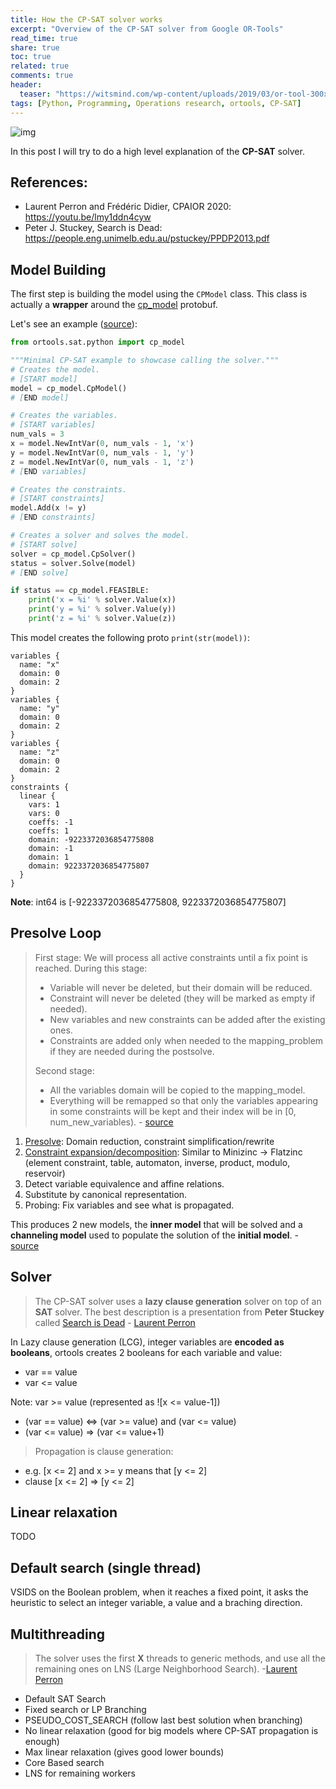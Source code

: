 ```yaml
---
title: How the CP-SAT solver works
excerpt: "Overview of the CP-SAT solver from Google OR-Tools"
read_time: true
share: true
toc: true
related: true
comments: true
header:
  teaser: "https://witsmind.com/wp-content/uploads/2019/03/or-tool-300x202.jpg"
tags: [Python, Programming, Operations research, ortools, CP-SAT]
---
```


![img](https://pbs.twimg.com/media/DuoN35ZXgAAKzC_.jpg)

In this post I will try to do a high level explanation of the **CP-SAT** solver.

## References:

- Laurent Perron and Frédéric Didier, CPAIOR 2020: https://youtu.be/lmy1ddn4cyw
- Peter J. Stuckey, Search is Dead: https://people.eng.unimelb.edu.au/pstuckey/PPDP2013.pdf

## Model Building

The first step is building the model using the `CPModel` class. This class is actually a **wrapper** around the [cp_model](https://github.com/google/or-tools/blob/stable/ortools/sat/cp_model.proto) protobuf.

Let's see an example ([source](https://github.com/google/or-tools/blob/stable/ortools/sat/samples/simple_sat_program.py)):

```python
from ortools.sat.python import cp_model

"""Minimal CP-SAT example to showcase calling the solver."""
# Creates the model.
# [START model]
model = cp_model.CpModel()
# [END model]

# Creates the variables.
# [START variables]
num_vals = 3
x = model.NewIntVar(0, num_vals - 1, 'x')
y = model.NewIntVar(0, num_vals - 1, 'y')
z = model.NewIntVar(0, num_vals - 1, 'z')
# [END variables]

# Creates the constraints.
# [START constraints]
model.Add(x != y)
# [END constraints]

# Creates a solver and solves the model.
# [START solve]
solver = cp_model.CpSolver()
status = solver.Solve(model)
# [END solve]

if status == cp_model.FEASIBLE:
    print('x = %i' % solver.Value(x))
    print('y = %i' % solver.Value(y))
    print('z = %i' % solver.Value(z))
```

This model creates the following proto `print(str(model))`:

```
variables {
  name: "x"
  domain: 0
  domain: 2
}
variables {
  name: "y"
  domain: 0
  domain: 2
}
variables {
  name: "z"
  domain: 0
  domain: 2
}
constraints {
  linear {
    vars: 1
    vars: 0
    coeffs: -1
    coeffs: 1
    domain: -9223372036854775808
    domain: -1
    domain: 1
    domain: 9223372036854775807
  }
}
```

**Note**: int64 is [-9223372036854775808, 9223372036854775807]

## Presolve Loop

> First stage:
> We will process all active constraints until a fix point is reached. During
> this stage:
>
> - Variable will never be deleted, but their domain will be reduced.
> - Constraint will never be deleted (they will be marked as empty if needed).
> - New variables and new constraints can be added after the existing ones.
> - Constraints are added only when needed to the mapping_problem if they are
>   needed during the postsolve.
>
> Second stage:
>
> - All the variables domain will be copied to the mapping_model.
> - Everything will be remapped so that only the variables appearing in some
>   constraints will be kept and their index will be in [0, num_new_variables). - [source](https://github.com/google/or-tools/blob/5ff76b487a6c2006326765d6417964599eedc8c9/ortools/sat/cp_model_presolve.cc#L4581)

1. [Presolve](https://github.com/google/or-tools/blob/stable/ortools/sat/cp_model_presolve.cc):
   Domain reduction, constraint simplification/rewrite
2. [Constraint expansion/decomposition](https://github.com/google/or-tools/blob/stable/ortools/sat/cp_model_expand.cc):
   Similar to Minizinc -> Flatzinc (element constraint, table, automaton, inverse, product, modulo, reservoir)
3. Detect variable equivalence and affine relations.
4. Substitute by canonical representation.
5. Probing: Fix variables and see what is propagated.

This produces 2 new models, the **inner model** that will be solved and a **channeling model** used to populate the solution of the **initial model**. - [source](https://github.com/google/or-tools/issues/912#issuecomment-436292989)

## Solver

> The CP-SAT solver uses a **lazy clause generation** solver on top of an **SAT** solver. The best description is a presentation from **Peter Stuckey** called [Search is Dead](https://people.eng.unimelb.edu.au/pstuckey/PPDP2013.pdf) - [Laurent Perron](https://stackoverflow.com/questions/57123397/which-solver-do-googles-or-tools-modules-for-csp-and-vrp-use/57125734#57125734)

In Lazy clause generation (LCG), integer variables are **encoded as booleans**, ortools creates 2 booleans for each variable and value:

- var == value
- var <= value

Note: var >= value (represented as ![x <= value-1])

- (var == value) <=> (var >= value) and (var <= value)
- (var <= value) => (var <= value+1)

> Propagation is clause generation:

- e.g. [x <= 2] and x >= y means that [y <= 2]
- clause [x <= 2] => [y <= 2]

## Linear relaxation

TODO

## Default search (single thread)

VSIDS on the Boolean problem, when it reaches a fixed point, it asks the heuristic to select an integer variable, a value and a braching direction.

## Multithreading

> The solver uses the first **X** threads to generic methods, and use all the remaining ones on LNS (Large Neighborhood Search). -[Laurent Perron](https://github.com/google/or-tools/issues/1718#issuecomment-554004069)

- Default SAT Search
- Fixed search or LP Branching
- PSEUDO_COST_SEARCH (follow last best solution when branching)
- No linear relaxation (good for big models where CP-SAT propagation is enough)
- Max linear relaxation (gives good lower bounds)
- Core Based search
- LNS for remaining workers
